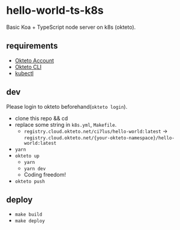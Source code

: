 # hello-world-ts-k8s

Basic Koa + TypeScript node server on k8s (okteto).

## requirements

- [Okteto Account](https://okteto.com)
- [Okteto CLI](https://okteto.com/docs/getting-started/installation)
- [kubectl](https://kubernetes.io/ja/docs/tasks/tools/install-kubectl/)

## dev

Please login to okteto beforehand(`okteto login`).

- clone this repo && cd
- replace some string in `k8s.yml`, `Makefile`.
  - `registry.cloud.okteto.net/ci7lus/hello-world:latest` -> `registry.cloud.okteto.net/{your-okteto-namespace}/hello-world:latest`
- `yarn`
- `okteto up`
  - `yarn`
  - `yarn dev`
  - Coding freedom!
- `okteto push`

## deploy

- `make build`
- `make deploy`
